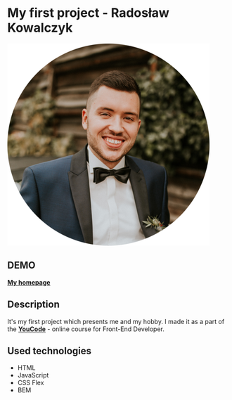 # My first project - Radosław Kowalczyk
![Radek](images/Marta&Radek_smallest.png)

## DEMO

**[My homepage](https://rkowal10.github.io/homepage/)**

## Description

It's my first project which presents me and my hobby. I made it as a part of the **[YouCode](https://youcode.pl/frontend-developer-od-podstaw/)** - online course for Front-End Developer.


## Used technologies
- HTML
- JavaScript
- CSS Flex
- BEM
